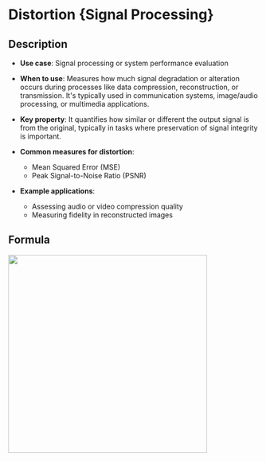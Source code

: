 # Distortion {Signal Processing}

## Description

- **Use case**: Signal processing or system performance evaluation
- **When to use**: Measures how much signal degradation or alteration occurs during processes like data compression, reconstruction, or transmission. It's typically used in communication systems, image/audio processing, or multimedia applications.
- **Key property**: It quantifies how similar or different the output signal is from the original, typically in tasks where preservation of signal integrity is important.
- **Common measures for distortion**:

   - Mean Squared Error (MSE)
   - Peak Signal-to-Noise Ratio (PSNR)

- **Example applications**:

   - Assessing audio or video compression quality
   - Measuring fidelity in reconstructed images

## Formula

<img src="image1.jpg" style="width:4.1522in" />
